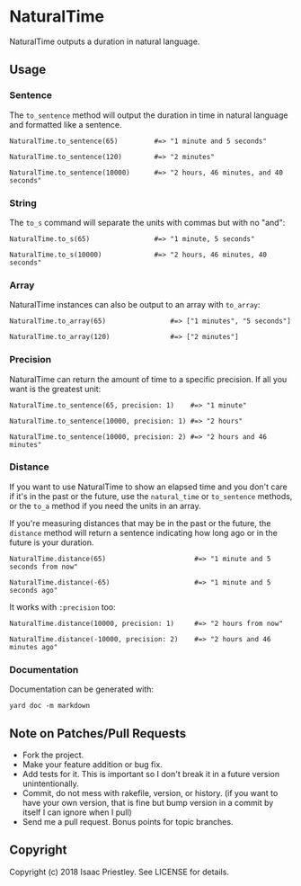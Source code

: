# NaturalTime

NaturalTime outputs a duration in natural language.

## Usage

### Sentence

The `to_sentence` method will output the duration in time in natural language
and formatted like a sentence.

    NaturalTime.to_sentence(65)         #=> "1 minute and 5 seconds"

    NaturalTime.to_sentence(120)        #=> "2 minutes"

    NaturalTime.to_sentence(10000)      #=> "2 hours, 46 minutes, and 40 seconds"

### String

The `to_s` command will separate the units with commas but with no "and":

    NaturalTime.to_s(65)                #=> "1 minute, 5 seconds"

    NaturalTime.to_s(10000)             #=> "2 hours, 46 minutes, 40 seconds"

### Array

NaturalTime instances can also be output to an array with `to_array`:

    NaturalTime.to_array(65)                #=> ["1 minutes", "5 seconds"]

    NaturalTime.to_array(120)               #=> ["2 minutes"]

### Precision

NaturalTime can return the amount of time to a specific precision. If all you
want is the greatest unit:

    NaturalTime.to_sentence(65, precision: 1)    #=> "1 minute"

    NaturalTime.to_sentence(10000, precision: 1) #=> "2 hours"

    NaturalTime.to_sentence(10000, precision: 2) #=> "2 hours and 46 minutes"

### Distance

If you want to use NaturalTime to show an elapsed time and you don't care if
it's in the past or the future, use the `natural_time` or `to_sentence`
methods, or the `to_a` method if you need the units in an array.

If you're measuring distances that may be in the past or the future, the
`distance` method will return a sentence indicating how long ago or in
the future is your duration.

    NaturalTime.distance(65)                      #=> "1 minute and 5 seconds from now"

    NaturalTime.distance(-65)                     #=> "1 minute and 5 seconds ago"

It works with `:precision` too:

    NaturalTime.distance(10000, precision: 1)     #=> "2 hours from now"

    NaturalTime.distance(-10000, precision: 2)    #=> "2 hours and 46 minutes ago"

### Documentation

Documentation can be generated with:

    yard doc -m markdown

## Note on Patches/Pull Requests

* Fork the project.
* Make your feature addition or bug fix.
* Add tests for it. This is important so I don't break it in a
  future version unintentionally.
* Commit, do not mess with rakefile, version, or history.
  (if you want to have your own version, that is fine but bump version in a commit by itself I can ignore when I pull)
* Send me a pull request. Bonus points for topic branches.

## Copyright

Copyright (c) 2018 Isaac Priestley. See LICENSE for details.
